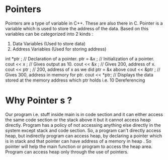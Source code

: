 # Pointers 

Pointers are a type of variable in C++. These are also there in C. Pointer is a variable which is used to store the address of the data. Based on this variables can be categorized into 2 kinds :

1. Data Variables (Used to store data)
2. Address Variables (Used for storing address)

int *ptr ; // Declaration of a pointer.
ptr = &x ; // Initialization of a pointer.
cout << x ; // Gives output as 10.
cout << &x ; // Gives 200, address of x.
cout << ptr ; // 200, address of x as we did ptr = &x above
cout << &ptr ; // Gives 300, address in memory for ptr.
cout << *ptr; // Displays the data stored at the memory address which ptr holds i.e. 10 Dereferencing


# Why Pointer s ?

Our program i.e. stuff inside main is in code section and it can either access the same code section or the stack above it but it cannot access heap directly. Program has a policy of not accessing anything else directly in the system except stack and code section. So, a program can't directly access heap, but indirectly program can access heap, by declaring a pointer which is in stack and that pointer can have address of a memory in heap . So pointer will help the main function or program to access the heap area. Program can access heap only through the use of pointers. 

